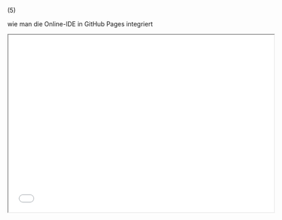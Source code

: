 (5)

wie man die Online-IDE in GitHub Pages integriert

<iframe src="Template.html" style="width:600px; height:400px"></iframe>

